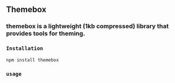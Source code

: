 ## Themebox
### themebox is a lightweight (1kb compressed) library that provides tools for theming.

### `Installation`
```
npm install themebox
```

### `usage`
